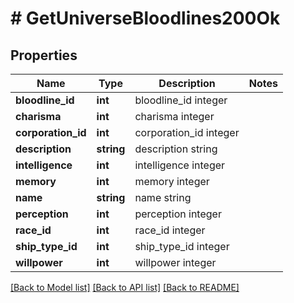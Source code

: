 # # GetUniverseBloodlines200Ok

## Properties

Name | Type | Description | Notes
------------ | ------------- | ------------- | -------------
**bloodline_id** | **int** | bloodline_id integer | 
**charisma** | **int** | charisma integer | 
**corporation_id** | **int** | corporation_id integer | 
**description** | **string** | description string | 
**intelligence** | **int** | intelligence integer | 
**memory** | **int** | memory integer | 
**name** | **string** | name string | 
**perception** | **int** | perception integer | 
**race_id** | **int** | race_id integer | 
**ship_type_id** | **int** | ship_type_id integer | 
**willpower** | **int** | willpower integer | 

[[Back to Model list]](../../README.md#documentation-for-models) [[Back to API list]](../../README.md#documentation-for-api-endpoints) [[Back to README]](../../README.md)


